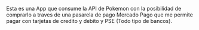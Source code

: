 Esta es una App que consume la API de Pokemon con la posibilidad de comprarlo a traves de una pasarela de pago Mercado Pago que me permite pagar con tarjetas de credito y debito y PSE (Todo tipo de bancos).
